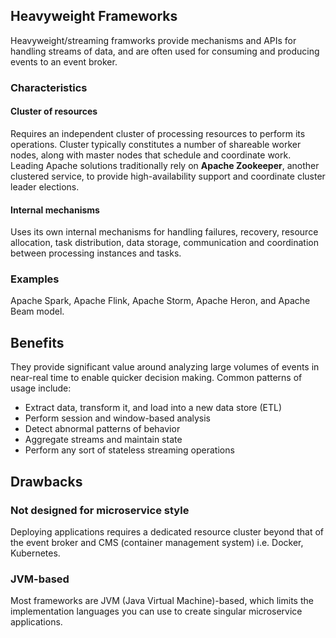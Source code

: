 ## Heavyweight Frameworks

Heavyweight/streaming framworks provide mechanisms and APIs for handling streams of data, and are often used for consuming and producing events to an event broker.

### Characteristics

#### Cluster of resources

Requires an independent cluster of processing resources to perform its operations. Cluster typically constitutes a number of shareable worker nodes, along with master nodes that schedule and coordinate work. Leading Apache solutions traditionally rely on **Apache Zookeeper**, another clustered service, to provide high-availability support and coordinate cluster leader elections.

#### Internal mechanisms

Uses its own internal mechanisms for handling failures, recovery, resource allocation, task distribution, data storage, communication and coordination between processing instances and tasks.

### Examples

Apache Spark, Apache Flink, Apache Storm, Apache Heron, and Apache Beam model.

## Benefits

They provide significant value around analyzing large volumes of events in near-real time to enable quicker decision making. Common patterns of usage include:

- Extract data, transform it, and load into a new data store (ETL)
- Perform session and window-based analysis
- Detect abnormal patterns of behavior
- Aggregate streams and maintain state
- Perform any sort of stateless streaming operations

## Drawbacks

### Not designed for microservice style

Deploying applications requires a dedicated resource cluster beyond that of the event broker and CMS (container management system) i.e. Docker, Kubernetes.

### JVM-based

Most frameworks are JVM (Java Virtual Machine)-based, which limits the implementation languages you can use to create singular microservice applications.
